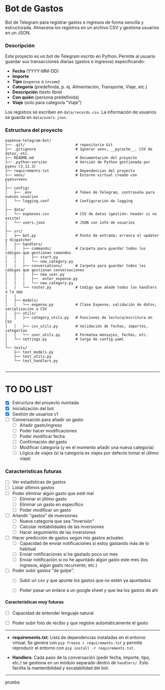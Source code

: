 # Bot de Gastos

Bot de Telegram para registrar gastos e ingresos de forma sencilla y estructurada. Almacena los registros en un archivo CSV y gestiona usuarios en un JSON.

### Descripción

Este proyecto es un bot de Telegram escrito en Python. Permite al usuario guardar sus transacciones diarias (gastos e ingresos) especificando:

* **Fecha** (YYYY-MM-DD)
* **Importe**
* **Tipo** (`expense` o `income`)
* **Categoría** (predefinida, p. ej. Alimentación, Transporte, Viaje, etc.)
* **Descripción** (texto libre)
* **Con quién** (persona predefinida)
* **Viaje** (solo para categoría "Viaje")

Los registros se escriben en `data/records.csv`. La información de usuarios se guarda en `data/users.json`.

### Estructura del proyecto

```
expense-telegram-bot/
├── .git/                       # repositorio Git
├── .gitignore                  # Ignorar venv, __pycache__, CSV de datos, etc.
├── README.md                   # Documentación del proyecto
├── .python-version             # Versión de Python gestionada por pyenv (3.13.3)
├── requirements.txt            # Dependencias del proyecto
├── venv/                       # Entorno virtual creado con pyenv+venv
│
├── config/
│   ├── .env                    # Token de Telegram, contraseña para nuevos usuarios
│   └── logging.conf            # Configuración de logging
│
├── data/
│   └── expenses.csv            # CSV de datos (gestión: header si no existe)
│   └── users.json              # JSON con info de usuarios
│
├── src/
│   ├── bot.py                  # Punto de entrada: arranca el updater y dispatcher
│   ├── handlers/
│   │   ├── commands/           # Carpeta para guardar todos los códigos que gestionan comandos
|   |   |   ├── start.py  
|   |   |   └── new_category.py 
|   |   ├── conversations/      # Carpeta para guardar todos los códigos que gestionan conversaciones
│   │   |   ├── new_user.py 
│   │   |   ├──  enter_expense.py    
|   |   |   └── new_category.py 
|   |   └── router.py           # Código que añade todos los handlers a la app
|   |
│   ├── models/
│   │   └── expense.py          # Clase Expense, validación de datos, serialización a CSV
│   ├── utils/
│   │   ├── category_utils.py   # Funciones de lectura/escritura en CSV
│   │   ├── csv_utils.py        # Validación de fechas, importes, categorías
│   │   └── user_utils.py       # Formatea mensajes, fechas, etc.
│   └── settings.py             # Carga de config.yaml
│
└── tests/
    ├── test_models.py
    ├── test_utils.py
    └── test_handlers.py


```

---

# TO DO LIST

- [x] Estructura del proyecto montada
- [x] Inicialización del bot
- [x] Gestión de usuarios v1
- [ ] Conversación para añadir un gasto
    - [ ] Añadir gasto/ingreso
    - [ ] Poder hacer modificaciones
    - [ ] Poder modificar fecha
    - [ ] Confirmación del gasto
    - [ ] Modificar categoría (y en el momento añadir una nueva categoría)
    - [ ] Lógica de viajes (si la categoría es viajes por defecto tomar el último viaje)

### Características futuras

- [ ] Ver estadísticas de gastos
- [ ] Listar últimos gastos
- [ ] Poder eliminar algún gasto que esté mal 
    - [ ] Eliminar el último gasto
    - [ ] Eliminar un gasto en específico
    - [ ] Poder modificar un gasto
- [ ] Añandir "gastos" de inversiones
    - [ ] Nueva categoría que sea "Inversión"
    - [ ] Calcular rentabilidades de las inversiones
    - [ ] Hacer seguimiento de las inversiones
- [ ] Hacer predicción de gastos según mis gastos actuales
    - [ ] Capacidad de enviar notificaciones si estoy gastando más de lo habitual
    - [ ] Enviar notificaciones si he gastado poco un mes
    - [ ] Enviar notificación si no he apuntado algún gasto este mes (los ingresos, algún gasto recurrente, etc.)
- [ ] Poder subir gastos "de golpe".
    - [ ] Subir un csv y que apunte los gastos que no estén ya apuntados
    - [ ] Poder pasar un enlace a un google sheet y que lea los gastos de ahí


#### Características muy futuras
 
- [ ] Capacidad de entender lenguaje natural
- [ ] Poder subir foto de recibo y que registre automáticamente el gasto


---
* **requirements.txt**: Lista de dependencias instaladas en el entorno virtual. Se genera con `pip freeze > requirements.txt` y permite reproducir el entorno con `pip install -r requirements.txt`.

* **Handlers**: Cada paso de la conversación (pedir fecha, importe, tipo, etc.) se gestiona en un módulo separado dentro de `handlers/`. Esto facilita la mantenibilidad y escalabilidad del bot.


---

prueba